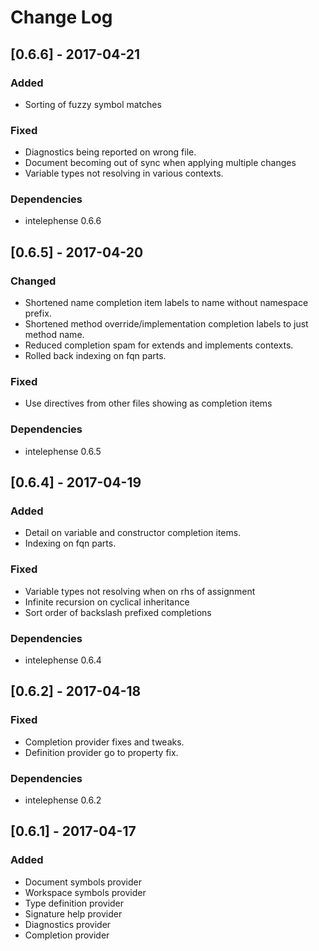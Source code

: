 # Change Log

## [0.6.6] - 2017-04-21
### Added 
* Sorting of fuzzy symbol matches
### Fixed
* Diagnostics being reported on wrong file.
* Document becoming out of sync when applying multiple changes
* Variable types not resolving in various contexts.
### Dependencies
* intelephense 0.6.6

## [0.6.5] - 2017-04-20
### Changed
* Shortened name completion item labels to name without namespace prefix.
* Shortened method override/implementation completion labels to just method name.
* Reduced completion spam for extends and implements contexts.
* Rolled back indexing on fqn parts.
### Fixed
* Use directives from other files showing as completion items
### Dependencies
* intelephense 0.6.5

## [0.6.4] - 2017-04-19
### Added
* Detail on variable and constructor completion items.
* Indexing on fqn parts.
### Fixed
* Variable types not resolving when on rhs of assignment
* Infinite recursion on cyclical inheritance
* Sort order of backslash prefixed completions
### Dependencies
* intelephense 0.6.4

## [0.6.2] - 2017-04-18
### Fixed
* Completion provider fixes and tweaks.
* Definition provider go to property fix.
### Dependencies
* intelephense 0.6.2

## [0.6.1] - 2017-04-17
### Added
* Document symbols provider
* Workspace symbols provider
* Type definition provider
* Signature help provider
* Diagnostics provider
* Completion provider
